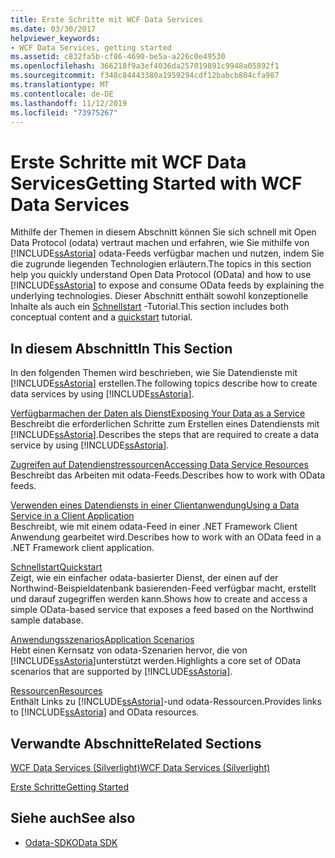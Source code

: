 ```yaml
---
title: Erste Schritte mit WCF Data Services
ms.date: 03/30/2017
helpviewer_keywords:
- WCF Data Services, getting started
ms.assetid: c832fa5b-cf86-4690-be5a-a226c0e49530
ms.openlocfilehash: 366218f9a3ef4036da257019891c9948a05892f1
ms.sourcegitcommit: f348c84443380a1959294cdf12babcb804cfa987
ms.translationtype: MT
ms.contentlocale: de-DE
ms.lasthandoff: 11/12/2019
ms.locfileid: "73975267"
---
```

# <a name="getting-started-with-wcf-data-services"></a><span data-ttu-id="f1209-102">Erste Schritte mit WCF Data Services</span><span class="sxs-lookup"><span data-stu-id="f1209-102">Getting Started with WCF Data Services</span></span>
<span data-ttu-id="f1209-103">Mithilfe der Themen in diesem Abschnitt können Sie sich schnell mit Open Data Protocol (odata) vertraut machen und erfahren, wie Sie mithilfe von [!INCLUDE[ssAstoria](../../../../includes/ssastoria-md.md)] odata-Feeds verfügbar machen und nutzen, indem Sie die zugrunde liegenden Technologien erläutern.</span><span class="sxs-lookup"><span data-stu-id="f1209-103">The topics in this section help you quickly understand Open Data Protocol (OData) and how to use [!INCLUDE[ssAstoria](../../../../includes/ssastoria-md.md)] to expose and consume OData feeds by explaining the underlying technologies.</span></span> <span data-ttu-id="f1209-104">Dieser Abschnitt enthält sowohl konzeptionelle Inhalte als auch ein [Schnellstart](quickstart-wcf-data-services.md) -Tutorial.</span><span class="sxs-lookup"><span data-stu-id="f1209-104">This section includes both conceptual content and a [quickstart](quickstart-wcf-data-services.md) tutorial.</span></span>  
  
## <a name="in-this-section"></a><span data-ttu-id="f1209-105">In diesem Abschnitt</span><span class="sxs-lookup"><span data-stu-id="f1209-105">In This Section</span></span>  
 <span data-ttu-id="f1209-106">In den folgenden Themen wird beschrieben, wie Sie Datendienste mit [!INCLUDE[ssAstoria](../../../../includes/ssastoria-md.md)] erstellen.</span><span class="sxs-lookup"><span data-stu-id="f1209-106">The following topics describe how to create data services by using [!INCLUDE[ssAstoria](../../../../includes/ssastoria-md.md)].</span></span>  
  
 [<span data-ttu-id="f1209-107">Verfügbarmachen der Daten als Dienst</span><span class="sxs-lookup"><span data-stu-id="f1209-107">Exposing Your Data as a Service</span></span>](exposing-your-data-as-a-service-wcf-data-services.md)  
 <span data-ttu-id="f1209-108">Beschreibt die erforderlichen Schritte zum Erstellen eines Datendiensts mit [!INCLUDE[ssAstoria](../../../../includes/ssastoria-md.md)].</span><span class="sxs-lookup"><span data-stu-id="f1209-108">Describes the steps that are required to create a data service by using [!INCLUDE[ssAstoria](../../../../includes/ssastoria-md.md)].</span></span>  
  
 [<span data-ttu-id="f1209-109">Zugreifen auf Datendienstressourcen</span><span class="sxs-lookup"><span data-stu-id="f1209-109">Accessing Data Service Resources</span></span>](accessing-data-service-resources-wcf-data-services.md)  
 <span data-ttu-id="f1209-110">Beschreibt das Arbeiten mit odata-Feeds.</span><span class="sxs-lookup"><span data-stu-id="f1209-110">Describes how to work with OData feeds.</span></span>  
  
 [<span data-ttu-id="f1209-111">Verwenden eines Datendiensts in einer Clientanwendung</span><span class="sxs-lookup"><span data-stu-id="f1209-111">Using a Data Service in a Client Application</span></span>](using-a-data-service-in-a-client-application-wcf-data-services.md)  
 <span data-ttu-id="f1209-112">Beschreibt, wie mit einem odata-Feed in einer .NET Framework Client Anwendung gearbeitet wird.</span><span class="sxs-lookup"><span data-stu-id="f1209-112">Describes how to work with an OData feed in a .NET Framework client application.</span></span>  
  
 [<span data-ttu-id="f1209-113">Schnellstart</span><span class="sxs-lookup"><span data-stu-id="f1209-113">Quickstart</span></span>](quickstart-wcf-data-services.md)  
 <span data-ttu-id="f1209-114">Zeigt, wie ein einfacher odata-basierter Dienst, der einen auf der Northwind-Beispieldatenbank basierenden-Feed verfügbar macht, erstellt und darauf zugegriffen werden kann.</span><span class="sxs-lookup"><span data-stu-id="f1209-114">Shows how to create and access a simple OData-based service that exposes a feed based on the Northwind sample database.</span></span>  
  
 [<span data-ttu-id="f1209-115">Anwendungsszenarios</span><span class="sxs-lookup"><span data-stu-id="f1209-115">Application Scenarios</span></span>](application-scenarios-wcf-data-services.md)  
 <span data-ttu-id="f1209-116">Hebt einen Kernsatz von odata-Szenarien hervor, die von [!INCLUDE[ssAstoria](../../../../includes/ssastoria-md.md)]unterstützt werden.</span><span class="sxs-lookup"><span data-stu-id="f1209-116">Highlights a core set of OData scenarios that are supported by [!INCLUDE[ssAstoria](../../../../includes/ssastoria-md.md)].</span></span>  
  
 [<span data-ttu-id="f1209-117">Ressourcen</span><span class="sxs-lookup"><span data-stu-id="f1209-117">Resources</span></span>](wcf-data-services-resources.md)  
 <span data-ttu-id="f1209-118">Enthält Links zu [!INCLUDE[ssAstoria](../../../../includes/ssastoria-md.md)]-und odata-Ressourcen.</span><span class="sxs-lookup"><span data-stu-id="f1209-118">Provides links to [!INCLUDE[ssAstoria](../../../../includes/ssastoria-md.md)] and OData resources.</span></span>  
  
## <a name="related-sections"></a><span data-ttu-id="f1209-119">Verwandte Abschnitte</span><span class="sxs-lookup"><span data-stu-id="f1209-119">Related Sections</span></span>  
 [<span data-ttu-id="f1209-120">WCF Data Services (Silverlight)</span><span class="sxs-lookup"><span data-stu-id="f1209-120">WCF Data Services (Silverlight)</span></span>](https://go.microsoft.com/fwlink/?LinkID=143149)  
  
 [<span data-ttu-id="f1209-121">Erste Schritte</span><span class="sxs-lookup"><span data-stu-id="f1209-121">Getting Started</span></span>](../adonet/ef/getting-started.md)  
  
## <a name="see-also"></a><span data-ttu-id="f1209-122">Siehe auch</span><span class="sxs-lookup"><span data-stu-id="f1209-122">See also</span></span>

- [<span data-ttu-id="f1209-123">Odata-SDK</span><span class="sxs-lookup"><span data-stu-id="f1209-123">OData SDK</span></span>](https://go.microsoft.com/fwlink/?LinkID=185248)
